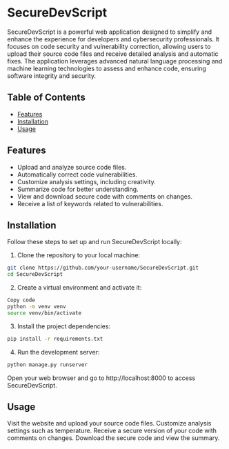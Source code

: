 # SecureDevScript

SecureDevScript is a powerful web application designed to simplify and enhance the experience for developers and cybersecurity professionals. It focuses on code security and vulnerability correction, allowing users to upload their source code files and receive detailed analysis and automatic fixes. The application leverages advanced natural language processing and machine learning technologies to assess and enhance code, ensuring software integrity and security.

## Table of Contents

- [Features](#features)
- [Installation](#installation)
- [Usage](#usage)

## Features

- Upload and analyze source code files.
- Automatically correct code vulnerabilities.
- Customize analysis settings, including creativity.
- Summarize code for better understanding.
- View and download secure code with comments on changes.
- Receive a list of keywords related to vulnerabilities.

## Installation

Follow these steps to set up and run SecureDevScript locally:

1. Clone the repository to your local machine:

```bash
git clone https://github.com/your-username/SecureDevScript.git
cd SecureDevScript
```

2. Create a virtual environment and activate it:
```bash
Copy code
python -m venv venv
source venv/bin/activate
```
3. Install the project dependencies:

```bash
pip install -r requirements.txt
```
4. Run the development server:
```bash
python manage.py runserver
```

Open your web browser and go to http://localhost:8000 to access SecureDevScript.

## Usage
Visit the website and upload your source code files.
Customize analysis settings such as temperature.
Receive a secure version of your code with comments on changes.
Download the secure code and view the summary.
